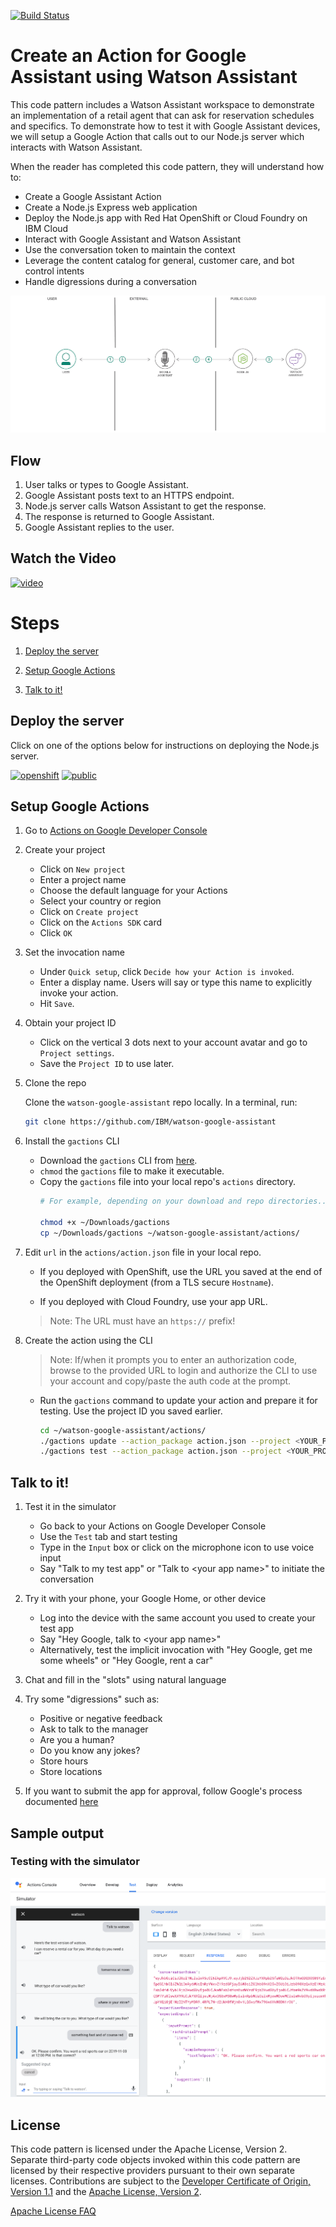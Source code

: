 [![Build Status](https://travis-ci.com/IBM/watson-google-assistant.svg?branch=master)](https://travis-ci.com/IBM/watson-google-assistant)

# Create an Action for Google Assistant using Watson Assistant

This code pattern includes a Watson Assistant workspace to demonstrate an implementation of a retail agent that can ask for reservation schedules and specifics. To demonstrate how to test it with Google Assistant devices, we will setup a Google Action that calls out to our Node.js server which interacts with Watson Assistant.

When the reader has completed this code pattern, they will understand how to:

* Create a Google Assistant Action
* Create a Node.js Express web application
* Deploy the Node.js app with Red Hat OpenShift or Cloud Foundry on IBM Cloud
* Interact with Google Assistant and Watson Assistant
* Use the conversation token to maintain the context
* Leverage the content catalog for general, customer care, and bot control intents
* Handle digressions during a conversation

![architecture](doc/source/images/architecture.png)

## Flow

1. User talks or types to Google Assistant.
2. Google Assistant posts text to an HTTPS endpoint.
3. Node.js server calls Watson Assistant to get the response.
4. The response is returned to Google Assistant.
5. Google Assistant replies to the user.

## Watch the Video

[![video](https://img.youtube.com/vi/no0R0bSkHXc/0.jpg)](https://youtu.be/no0R0bSkHXc)

# Steps

1. [Deploy the server](#deploy-the-server)

1. [Setup Google Actions](#setup-google-actions)

1. [Talk to it!](#talk-to-it)

## Deploy the server

Click on one of the options below for instructions on deploying the Node.js server.

[![openshift](https://raw.githubusercontent.com/IBM/pattern-utils/master/deploy-buttons/openshift.png)](doc/source/openshift.md) [![public](https://raw.githubusercontent.com/IBM/pattern-utils/master/deploy-buttons/cf.png)](doc/source/cf.md)

## Setup Google Actions

1. Go to [Actions on Google Developer Console](https://console.actions.google.com)

1. Create your project
   * Click on `New project`
   * Enter a project name
   * Choose the default language for your Actions
   * Select your country or region
   * Click on `Create project`
   * Click on the `Actions SDK` card
   * Click `OK`

1. Set the invocation name

   * Under `Quick setup`, click `Decide how your Action is invoked`.
   * Enter a display name. Users will say or type this name to explicitly invoke your action.
   * Hit `Save`.

1. Obtain your project ID
   * Click on the vertical 3 dots next to your account avatar and go to `Project settings`.
   * Save the `Project ID` to use later.

1. Clone the repo

   Clone the `watson-google-assistant` repo locally. In a terminal, run:

   ```bash
   git clone https://github.com/IBM/watson-google-assistant
   ```

1. Install the `gactions` CLI
   * Download the `gactions` CLI from [here](https://developers.google.com/actions/tools/gactions-cli).
   * `chmod` the `gactions` file to make it executable.
   * Copy the `gactions` file into your local repo's `actions` directory.
     ```bash
     # For example, depending on your download and repo directories...

     chmod +x ~/Downloads/gactions
     cp ~/Downloads/gactions ~/watson-google-assistant/actions/
     ```

1. Edit `url` in the `actions/action.json` file in your local repo.

   * If you deployed with OpenShift, use the URL you saved at the end of the OpenShift deployment (from a TLS secure `Hostname`).

   * If you deployed with Cloud Foundry, use your app URL.

   > Note: The URL must have an `https://` prefix!

1. Create the action using the CLI
   > Note: If/when it prompts you to enter an authorization code, browse to the provided URL to login and authorize the CLI to use your account and copy/paste the auth code at the prompt.

   * Run the `gactions` command to update your action and prepare it for testing. Use the project ID you saved earlier.

     ```bash
     cd ~/watson-google-assistant/actions/
     ./gactions update --action_package action.json --project <YOUR_PROJECT_ID>
     ./gactions test --action_package action.json --project <YOUR_PROJECT_ID>
     ```

## Talk to it!

1. Test it in the simulator

   * Go back to your Actions on Google Developer Console
   * Use the `Test` tab and start testing
   * Type in the `Input` box or click on the microphone icon to use voice input
   * Say "Talk to my test app" or "Talk to \<your app name\>" to initiate the conversation

1. Try it with your phone, your Google Home, or other device

   * Log into the device with the same account you used to create your test app
   * Say "Hey Google, talk to \<your app name\>"
   * Alternatively, test the implicit invocation with "Hey Google, get me some wheels" or "Hey Google, rent a car"

1. Chat and fill in the "slots" using natural language

1. Try some "digressions" such as:

   * Positive or negative feedback
   * Ask to talk to the manager
   * Are you a human?
   * Do you know any jokes?
   * Store hours
   * Store locations

1. If you want to submit the app for approval, follow Google's process documented [here](https://developers.google.com/actions/sdk/submit)

## Sample output

### Testing with the simulator

![Web Simulator](doc/source/images/simulator.png)

## License

This code pattern is licensed under the Apache License, Version 2. Separate third-party code objects invoked within this code pattern are licensed by their respective providers pursuant to their own separate licenses. Contributions are subject to the [Developer Certificate of Origin, Version 1.1](https://developercertificate.org/) and the [Apache License, Version 2](https://www.apache.org/licenses/LICENSE-2.0.txt).

[Apache License FAQ](https://www.apache.org/foundation/license-faq.html#WhatDoesItMEAN)
